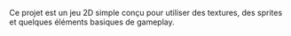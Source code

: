 Ce projet est un jeu 2D simple conçu pour utiliser des textures,
des sprites et quelques éléments basiques de gameplay.
